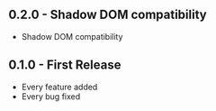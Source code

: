 ## 0.2.0 - Shadow DOM compatibility
* Shadow DOM compatibility


## 0.1.0 - First Release
* Every feature added
* Every bug fixed
